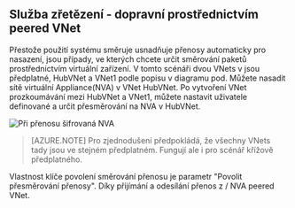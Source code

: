 ## <a name="service-chaining---transit-through-peered-vnet"></a>Služba zřetězení - dopravní prostřednictvím peered VNet

Přestože použití systému směruje usnadňuje přenosy automaticky pro nasazení, jsou případy, ve kterých chcete určit směrování paketů prostřednictvím virtuální zařízení.
V tomto scénáři dvou VNets v jsou předplatné, HubVNet a VNet1 podle popisu v diagramu pod. Můžete nasadit sítě virtuální Appliance(NVA) v VNet HubVNet. Po vytvoření VNet prozkoumávání mezi HubVNet a VNet1, můžete nastavit uživatele definované a určit přesměrování na NVA v HubVNet.

![Při přenosu šifrovaná NVA](./media/virtual-networks-create-vnetpeering-scenario-transit-include/figure01.PNG)

> [AZURE.NOTE] Pro zjednodušení předpokládá, že všechny VNets tady jsou ve stejném předplatném. Fungují ale i pro scénář křížově předplatného.

Vlastnost klíče povolení směrování přenosu je parametr "Povolit přesměrování přenosy". Díky přijímání a odesílání přenos z / NVA peered VNet.  
